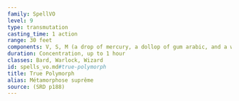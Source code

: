 ```yaml
---
family: SpellVO
level: 9
type: transmutation
casting_time: 1 action
range: 30 feet
components: V, S, M (a drop of mercury, a dollop of gum arabic, and a wisp of smoke)
duration: Concentration, up to 1 hour
classes: Bard, Warlock, Wizard
id: spells_vo.md#true-polymorph
title: True Polymorph
alias: Métamorphose suprême
source: (SRD p188)
---
```


